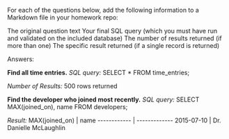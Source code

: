 For each of the questions below, add the following information to a Markdown file in your homework repo:

The original question text
Your final SQL query (which you must have run and validated on the included database)
The number of results returned (if more than one)
The specific result returned (if a single record is returned)

Answers:

**Find all time entries.**
*SQL query:*
SELECT *
FROM time_entries;

*Number of Results:*
500 rows returned

**Find the developer who joined most recently.**
*SQL query:*
SELECT MAX(joined_on), name
FROM developers;

*Result:*
MAX(joined_on) | name
------------ | -------------
2015-07-10 | Dr. Danielle McLaughlin